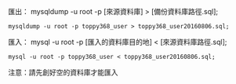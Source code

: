 匯出：
mysqldump -u root -p [來源資料庫] > [備份資料庫路徑.sql];

    mysqldump -u root -p toppy368_user > toppy368_user20160806.sql;

匯入：
mysql -u root -p [匯入的資料庫目的地] < [來源資料庫路徑.sql];

    mysql -u root -p toppy368_user < toppy368_user20160806.sql;

注意：請先創好空的資料庫才能匯入
